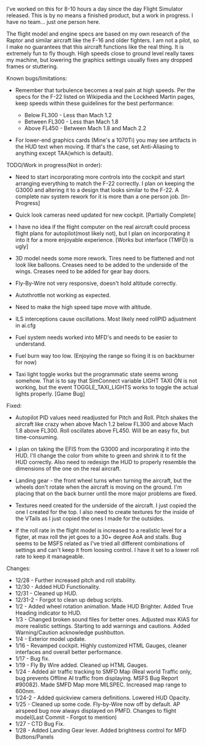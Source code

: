 I've worked on this for 8-10 hours a day since the day
Flight Simulator released.  This is by no means a finished
product, but a work in progress.  I have no team... just one
person here.

The flight model and engine specs are based on my own research
of the Raptor and similar aircraft like the F-16 and older fighters.
I am not a pilot, so I make no guarantees that this aircraft functions
like the real thing.  It is extremely fun to fly though.  High speeds
close to ground level really taxes my machine, but lowering the graphics
settings usually fixes any dropped frames or stuttering.

Known bugs/limitations:
* Remember that turbulence becomes a real pain at high speeds.  Per the specs
for the F-22 listed on Wikipedia and the Lockheed Martin pages, keep speeds
within these guidelines for the best performance:
	* Below FL300 - Less than Mach 1.2
	* Between FL300 - Less than Mach 1.8
	* Above FL450 - Between Mach 1.8 and Mach 2.2

* For lower-end graphics cards (Mine's a 1070Ti) you may see artifacts in
the HUD text when moving.  If that's the case, set Anti-Aliasing to anything 
except TAA(which is default).

TODO/Work in progress(Not in order):
* Need to start incorporating more controls into the cockpit and start arranging
everything to match the F-22 correctly.  I plan on keeping the G3000 and
altering it to a design that looks similar to the F-22.  A complete nav system
rework for it is more than a one person job. [In-Progress]

* Quick look cameras need updated for new cockpit. [Partially Complete]

* I have no idea if the flight computer on the real aircraft could process
flight plans for autopilot(most likely not), but I plan on incorporating it into
it for a more enjoyable experience.  [Works but interface (TMFD) is ugly]

* 3D model needs some more rework.  Tires need to be flattened and not look like
balloons.  Creases need to be added to the underside of the wings.  Creases need
to be added for gear bay doors.

* Fly-By-Wire not very responsive, doesn't hold altitude correctly.

* Autothrottle not working as expected. 

* Need to make the high speed tape move with altitude.

* ILS interceptions cause oscillations.  Most likely need rollPID adjustment in ai.cfg

* Fuel system needs worked into MFD's and needs to be easier to understand.

* Fuel burn way too low. (Enjoying the range so fixing it is on backburner for now)

* Taxi light toggle works but the programmatic state seems wrong somehow. That is to 
say that SimConnect variable LIGHT TAXI ON is not working, but the event 
TOGGLE_TAXI_LIGHTS works to toggle the actual lights properly. [Game Bug]

Fixed:
* Autopilot PID values need readjusted for Pitch and Roll.  Pitch shakes the
aircraft like crazy when above Mach 1.2 below FL300 and above Mach 1.8 above
FL300.  Roll oscillates above FL450.  Will be an easy fix, but time-consuming.

* I plan on taking the EFIS from the G3000 and incorporating it into the HUD.
I'll change the color from white to green and shrink it to fit the HUD correctly.
Also need to redesign the HUD to properly resemble the dimensions of the one on
the real aircraft.

* Landing gear - the front wheel turns when turning the aircraft, but the wheels
don't rotate when the aircraft is moving on the ground.  I'm placing that on the
back burner until the more major problems are fixed.

* Textures need created for the underside of the aircraft.  I just copied the one
I created for the top.  I also need to create textures for the inside of the
VTails as I just copied the ones I made for the outsides.
	
* If the roll rate in the flight model is increased to a realistic level for a 
figter, at max roll the jet goes to a 30+ degree AoA and stalls.  Bug seems to 
be MSFS related as I've tried all different combinations of settings and can't 
keep it from loosing control.  I have it set to a lower roll rate to keep it 
manageable.

Changes:
* 12/28 - Further increased pitch and roll stability.
* 12/30 - Added HUD Functionality.
* 12/31 - Cleaned up HUD.
* 12/31-2 - Forgot to clean up debug scripts.
* 1/2 - Added wheel rotation animation.  Made HUD Brighter.  Added True Heading
	  indicator to HUD.
* 1/3 - Changed broken sound files for better ones.  Adjusted max KIAS for more
      realistic settings.  Starting to add warnings and cautions.  Added 
	  Warning/Caution acknowledge pushbutton.
* 1/4 - Exterior model update.
* 1/16 - Revamped cockpit.  Highly customized HTML Gauges, cleaner interfaces and 
overall better performance.
* 1/17 - Bug fix.
* 1/19 - Fly By Wire added.  Cleaned up HTML Gauges.
* 1/24 - Added air traffic tracking to SMFD Map (Real world Traffic only, bug prevents
Offline AI traffic from displaying.  MSFS Bug Report #90082).  Made SMFD Map more MILSPEC.
Increased map range to 600nm.
* 1/24-2  - Added quickview camera definitions.  Lowered HUD Opacity.
* 1/25 - Cleaned up some code.  Fly-by-Wire now off by default.  AP airspeed bug
now always displayed on PMFD.  Changes to flight model(Last Commit - Forgot to mention)
* 1/27 - CTD Bug Fix.
* 1/28 - Added Landing Gear lever.  Added brightness control for MFD Buttons/Panels
